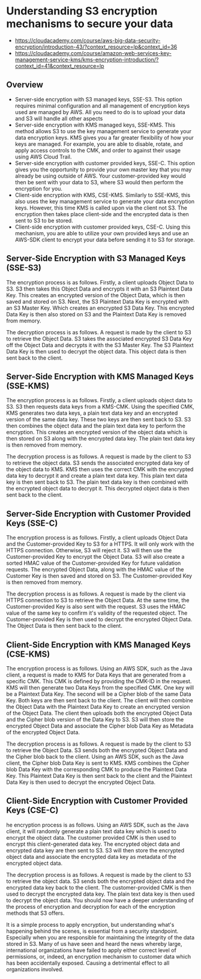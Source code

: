 # Understanding S3 encryption mechanisms to secure your data

- https://cloudacademy.com/course/aws-big-data-security-encryption/introduction-43/?context_resource=lp&context_id=36
- https://cloudacademy.com/course/amazon-web-services-key-management-service-kms/kms-encryption-introduction/?context_id=41&context_resource=lp


## Overview 

 - Server-side encryption with S3 managed keys, SSE-S3. This option requires minimal configuration and all management of encryption keys used are managed by AWS. All you need to do is to upload your data and S3 will handle all other aspects
- Server-side encryption with KMS managed keys, SSE-KMS. This method allows S3 to use the key management service to generate your data encryption keys. KMS gives you a far greater flexibility of how your keys are managed. For example, you are able to disable, rotate, and apply access controls to the CMK, and order to against their usage using AWS Cloud Trail. 
- Server-side encryption with customer provided keys, SSE-C. This option gives you the opportunity to provide your own master key that you may already be using outside of AWS. Your customer-provided key would then be sent with your data to S3, where S3 would then perform the encryption for you. 
- Client-side encryption with KMS, CSE-KMS. Similarly to SSE-KMS, this also uses the key management service to generate your data encryption keys. However, this time KMS is called upon via the client not S3. The encryption then takes place client-side and the encrypted data is then sent to S3 to be stored. 
- Client-side encryption with customer provided keys, CSE-C. Using this mechanism, you are able to utilize your own provided keys and use an AWS-SDK client to encrypt your data before sending it to S3 for storage. 


## Server-Side Encryption with S3 Managed Keys (SSE-S3)

The encryption process is as follows. Firstly, a client uploads Object Data to S3. S3 then takes this Object Data and encrypts it with an S3 Plaintext Data Key. This creates an encrypted version of the Object Data, which is then saved and stored on S3. Next, the S3 Plaintext Data Key is encrypted with an S3 Master Key. Which creates an encrypted S3 Data Key. This encrypted Data Key is then also stored on S3 and the Plaintext Data Key is removed from memory. 

The decryption process is as follows. A request is made by the client to S3 to retrieve the Object Data. S3 takes the associated encrypted S3 Data Key off the Object Data and decrypts it with the S3 Master Key. The S3 Plaintext Data Key is then used to decrypt the object data. This object data is then sent back to the client.


## Server-Side Encryption with KMS Managed Keys (SSE-KMS)

The encryption process is as follows. Firstly, a client uploads object data to S3. S3 then requests data keys from a KMS-CMK. Using the specified CMK, KMS generates two data keys, a plain text data key and an encrypted version of the same data key. These two keys are then sent back to S3. S3 then combines the object data and the plain text data key to perform the encryption. This creates an encrypted version of the object data which is then stored on S3 along with the encrypted data key. The plain text data key is then removed from memory.

The decryption process is as follows. A request is made by the client to S3 to retrieve the object data. S3 sends the associated encrypted data key of the object data to KMS. KMS then uses the correct CMK with the encrypted data key to decrypt it and create a plain text data key. This plain text data key is then sent back to S3. The plain text data key is then combined with the encrypted object data to decrypt it. This decrypted object data is then sent back to the client.


## Server-Side Encryption with Customer Provided Keys (SSE-C)

The encryption process is as follows. Firstly, a client uploads Object Data and the Customer-provided Key to S3 for a HTTPS. It will only work with the HTTPS connection. Otherwise, S3 will reject it. S3 will then use the Customer-provided Key to encrypt the Object Data. S3 will also create a sorted HMAC value of the Customer-provided Key for future validation requests. The encrypted Object Data, along with the HMAC value of the Customer Key is then saved and stored on S3. The Customer-provided Key is then removed from memory.

The decryption process is as follows. A request is made by the client via HTTPS connection to S3 to retrieve the Object Data. At the same time, the Customer-provided Key is also sent with the request. S3 uses the HMAC value of the same key to confirm it's validity of the requested object. The Customer-provided Key is then used to decrypt the encrypted Object Data. The Object Data is then sent back to the client.


## Client-Side Encryption with KMS Managed Keys (CSE-KMS)

The encryption process is as follows. Using an AWS SDK, such as the Java client, a request is made to KMS for Data Keys that are generated from a specific CMK. This CMK is defined by providing the CMK-ID in the request. KMS will then generate two Data Keys from the specified CMK. One key will be a Plaintext Data Key. The second will be a Cipher blob of the same Data Key. Both keys are then sent back to the client. The client will then combine the Object Data with the Plaintext Data Key to create an encrypted version of the Object Data. The client then uploads both the encrypted Object Data and the Cipher blob version of the Data Key to S3. S3 will then store the encrypted Object Data and associate the Cipher blob Data Key as Metadata of the encrypted Object Data.

The decryption process is as follows. A request is made by the client to S3 to retrieve the Object Data. S3 sends both the encrypted Object Data and the Cipher blob back to the client. Using an AWS SDK, such as the Java client, the Cipher blob Data Key is sent to KMS. KMS combines the Cipher blob Data Key with the corresponding CMK to produce the Plaintext Data Key. This Plaintext Data Key is then sent back to the client and the Plaintext Data Key is then used to decrypt the encrypted Object Data.


## Client-Side Encryption with Customer Provided Keys (CSE-C)

he encryption process is as follows. Using an AWS SDK, such as the Java client, it will randomly generate a plain text data key which is used to encrypt the object data. The customer provided CMK is then used to encrypt this client-generated data key. The encrypted object data and encrypted data key are then sent to S3. S3 will then store the encrypted object data and associate the encrypted data key as metadata of the encrypted object data.

The decryption process is as follows. A request is made by the client to S3 to retrieve the object data. S3 sends both the encrypted object data and the encrypted data key back to the client. The customer-provided CMK is then used to decrypt the encrypted data key. The plain text data key is then used to decrypt the object data. You should now have a deeper understanding of the process of encryption and decryption for each of the encryption methods that S3 offers. 

It is a simple process to apply encryption, but understanding what's happening behind the scenes, is essential from a security standpoint. Especially when you are responsible for maintaining the integrity of the data stored in S3. Many of us have seen and heard the news whereby large, international organizations have failed to apply either correct level of permissions, or, indeed, an encryption mechanism to customer data which has been accidentally exposed. Causing a detrimental effect to all organizations involved. 
